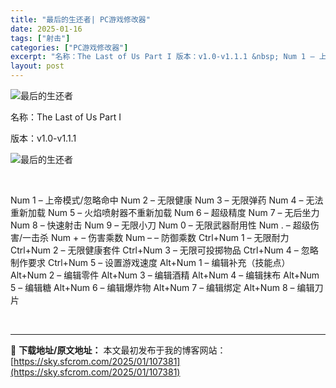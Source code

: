 ```yaml
---
title: "最后的生还者| PC游戏修改器"
date: 2025-01-16
tags: ["射击"]
categories: ["PC游戏修改器"]
excerpt: "名称：The Last of Us Part I 版本：v1.0-v1.1.1 &nbsp; Num 1 – 上帝模式/忽略命中 Num 2 – 无限健康 Num 3 – 无限弹药 Num 4 – 无法重新加载 Num 5 – 火焰喷射器不重新加载 Num 6 – 超级精度 Num 7 – 无后坐力&hellip;"
layout: post
---
```


<img title="23.webp" src="https://sky.sfcrom.com/wp-content/uploads/2025/01/8c42f849f8ad9.webp" alt="最后的生还者" />

名称：The Last of Us Part I

版本：v1.0-v1.1.1

<img title="24.webp" src="https://sky.sfcrom.com/wp-content/uploads/2025/01/bcfdb9c9571c2.webp" alt="最后的生还者" />

&nbsp;

Num 1 – 上帝模式/忽略命中
Num 2 – 无限健康
Num 3 – 无限弹药
Num 4 – 无法重新加载
Num 5 – 火焰喷射器不重新加载
Num 6 – 超级精度
Num 7 – 无后坐力
Num 8 – 快速射击
Num 9 – 无限小刀
Num 0 – 无限武器耐用性
Num . – 超级伤害/一击杀
Num + – 伤害乘数
Num – – 防御乘数
Ctrl+Num 1 – 无限耐力
Ctrl+Num 2 – 无限健康套件
Ctrl+Num 3 – 无限可投掷物品
Ctrl+Num 4 – 忽略制作要求
Ctrl+Num 5 – 设置游戏速度
Alt+Num 1 – 编辑补充（技能点）
Alt+Num 2 – 编辑零件
Alt+Num 3 – 编辑酒精
Alt+Num 4 – 编辑抹布
Alt+Num 5 – 编辑糖
Alt+Num 6 – 编辑爆炸物
Alt+Num 7 – 编辑绑定
Alt+Num 8 – 编辑刀片

&nbsp;

---
📖 **下载地址/原文地址：** 本文最初发布于我的博客网站：[https://sky.sfcrom.com/2025/01/107381](https://sky.sfcrom.com/2025/01/107381)
